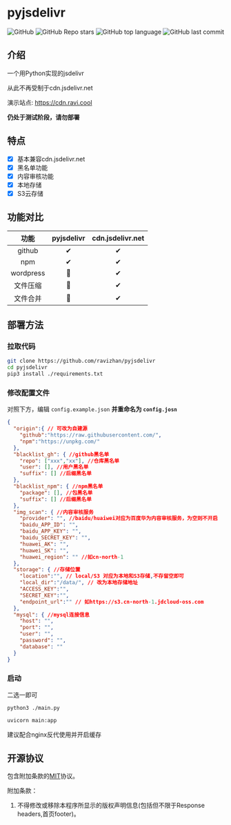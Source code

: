 # pyjsdelivr
![GitHub](https://img.shields.io/github/license/ravizhan/pyjsdelivr)
![GitHub Repo stars](https://img.shields.io/github/stars/ravizhan/pyjsdelivr)
![GitHub top language](https://img.shields.io/github/languages/top/ravizhan/pyjsdelivr)
![GitHub last commit](https://img.shields.io/github/last-commit/ravizhan/pyjsdelivr)
## 介绍
一个用Python实现的jsdelivr

从此不再受制于cdn.jsdelivr.net

演示站点: https://cdn.ravi.cool

**仍处于测试阶段，请勿部署**

## 特点
- [x] 基本兼容cdn.jsdelivr.net
- [x] 黑名单功能
- [x] 内容审核功能
- [x] 本地存储
- [x] S3云存储

## 功能对比

|    功能     | pyjsdelivr | cdn.jsdelivr.net |
|:---------:|:----------:|:----------------:|
|  github   |     ✔      |        ✔         |
|    npm    |     ✔      |        ✔         |
| wordpress |     🔨     |        ✔         |
|   文件压缩    |     🔨     |        ✔         |
|   文件合并    |     🔨     |        ✔         |

## 部署方法
### 拉取代码
```bash
git clone https://github.com/ravizhan/pyjsdelivr
cd pyjsdelivr
pip3 install ./requirements.txt
```
### 修改配置文件
对照下方，编辑 `config.example.json`
**并重命名为 `config.josn`**
```json
{
  "origin":{ // 可改为自建源
    "github":"https://raw.githubusercontent.com/",
    "npm":"https://unpkg.com/"
  },
  "blacklist_gh": { //github黑名单
    "repo": ["xxx","xx"], //仓库黑名单
    "user": [], //用户黑名单
    "suffix": [] //后缀黑名单
  },
  "blacklist_npm": { //npm黑名单
    "package": [], //包黑名单
    "suffix": [] //后缀黑名单
  },
  "img_scan": { //内容审核服务
    "provider": "", //baidu/huaiwei对应为百度华为内容审核服务，为空则不开启
    "baidu_APP_ID": "",
    "baidu_APP_KEY": "",
    "baidu_SECRET_KEY": "",
    "huawei_AK": "",
    "huawei_SK": "",
    "huawei_region": "" //如cn-north-1
  },
  "storage": { //存储位置
    "location":"", // local/S3 对应为本地和S3存储,不存留空即可
    "local_dir":"/data/", // 改为本地存储地址
    "ACCESS_KEY":"",
    "SECRET_KEY":"",
    "endpoint_url":"" // 如https://s3.cn-north-1.jdcloud-oss.com
  },
  "mysql": { //mysql连接信息
    "host": "",
    "port": "",
    "user": "",
    "password": "",
    "database": ""
  }
}
```
### 启动
二选一即可
```bash
python3 ./main.py
```
```bash
uvicorn main:app
```
建议配合nginx反代使用并开启缓存

## 开源协议
包含附加条款的[MIT](https://github.com/ravizhan/pyjsdelivr/blob/main/LICENSE)协议。

附加条款：
1. 不得修改或移除本程序所显示的版权声明信息(包括但不限于Response headers,首页footer)。